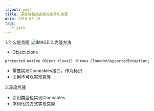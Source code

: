 ```yaml
---
layout: post
title: 深克隆和浅克隆的差异和原理
date: 2019-03-19
tags:
   - java
---
```

1.什么是克隆
![IMAGE](http://cn-isoda-oss.yy.com/admin/video/9D629FB380FF9BB2833082B54DBB5E15.jpg)
2.克隆方法
- Object.clone
```
protected native Object clone() throws CloneNotSupportedException;
```
- 需要实现Cloneables接口，作为标识
- 引用不可以实现克隆

3.深度克隆
- 引用类型也实现Cloneables
- 序列化的方式实现克隆



